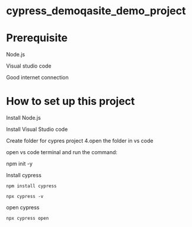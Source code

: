# cypress_demoqasite_demo_project

# Prerequisite
Node.js

Visual studio code

Good internet connection

# How to set up this project

Install Node.js

Install Visual Studio code

Create folder for cypres project 4.open the folder in vs code

open vs code terminal and run the command:

 npm init -y
 
Install cypress

    npm install cypress
    
    npx cypress -v
    

open cypress

    npx cypress open
